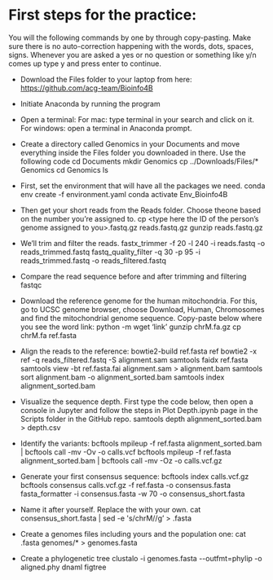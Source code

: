 # First steps for the practice:

You will the following commands by one by through copy-pasting. Make sure there is no auto-correction happening with the words, dots, spaces, signs. Whenever you are asked a yes or no question or something like y/n comes up type y and press enter to continue.

- Download the Files folder to your laptop from here: https://github.com/acg-team/Bioinfo4B
- Initiate Anaconda by running the program
- Open a terminal: For mac: type terminal in your search and click on it. For windows: open a terminal in Anaconda prompt. 
- Create a directory called Genomics in your Documents and move everything inside the Files folder you downloaded in there. Use the following code
			cd Documents
			mkdir Genomics
			cp ../Downloads/Files/* Genomics
			cd Genomics 
			ls
- First, set the environment that will have all the packages we need.
			conda env create -f environment.yaml
			conda activate Env_Bioinfo4B

- Then get your short reads from the Reads folder. Choose theone based on the number you’re assigned to.
			cp <type here the ID of the person’s genome assigned to you>.fastq.gz reads.fastq.gz
			gunzip reads.fastq.gz
      
- We’ll trim and filter the reads. 
			fastx_trimmer -f 20 -l 240 -i reads.fastq -o reads_trimmed.fastq
			fastq_quality_filter -q 30 -p 95 -i reads_trimmed.fastq -o reads_filtered.fastq
      
- Compare the read sequence before and after trimming and filtering
			fastqc
      
- Download the reference genome for the human mitochondria. For this, go to UCSC genome browser, choose Download, Human, Chromosomes and find the mitochondrial genome sequence. Copy-paste below where you see the word link:
			python -m wget ‘link’
			gunzip chrM.fa.gz
			cp chrM.fa ref.fasta
      
- Align the reads to the reference:
			bowtie2-build ref.fasta ref
			bowtie2 -x ref -q reads_filtered.fastq -S alignment.sam
			samtools faidx ref.fasta
			samtools view -bt ref.fasta.fai alignment.sam > alignment.bam
			samtools sort alignment.bam -o alignment_sorted.bam
			samtools index alignment_sorted.bam
      
- Visualize the sequence depth. First type the code below, then open a console in Jupyter and follow the steps in Plot Depth.ipynb page in the Scripts folder in the GitHub repo.
			samtools depth alignment_sorted.bam > depth.csv
      
- Identify the variants:
			bcftools mpileup -f ref.fasta alignment_sorted.bam | bcftools call -mv -Ov -o calls.vcf
			bcftools mpileup -f ref.fasta alignment_sorted.bam | bcftools call -mv -Oz -o calls.vcf.gz
      
- Generate your first consensus sequence:
			bcftools index calls.vcf.gz
			bcftools consensus calls.vcf.gz -f ref.fasta -o consensus.fasta
			fasta_formatter -i consensus.fasta -w 70 -o consensus_short.fasta
      
- Name it after yourself. Replace the <name> with your own.
			cat consensus_short.fasta | sed -e 's/chrM/<name>/g’ > <name>.fasta
      
- Create a genomes files including yours and the population one:
			cat <your name>.fasta genomes/* > genomes.fasta
      
- Create a phylogenetic tree
			clustalo -i genomes.fasta --outfmt=phylip -o aligned.phy
			dnaml
			figtree
